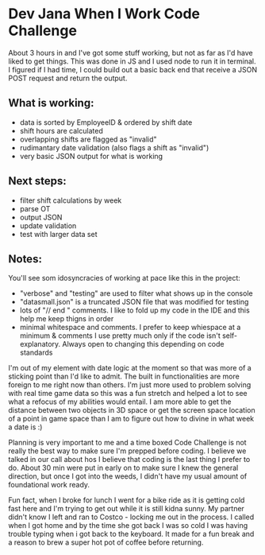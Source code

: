 Dev Jana When I Work Code Challenge
===

About 3 hours in and I've got some stuff working, but not as far as I'd have liked to get things. This was done in JS and I used node to run it in terminal. I figured if I had time, I could build out a basic back end that receive a JSON POST request and return the output. 

What is working:
---

- data is sorted by EmployeeID & ordered by shift date
- shift hours are calculated
- overlapping shifts are flagged as "invalid"
- rudimantary date validation (also flags a shift as "invalid")
- very basic JSON output for what is working 

Next steps:
---

- filter shift calculations by week
- parse OT
- output JSON
- update validation
- test with larger data set

Notes: 
---

You'll see som idosyncracies of working at pace like this in the project:

- "verbose" and "testing" are used to filter what shows up in the console
- "datasmall.json" is a truncated JSON file that was modified for testing
- lots of "// end " comments. I like to fold up my code in the IDE and this help me keep thigns in order
- minimal whitespace and comments. I prefer to keep whiespace at a minimum & comments I use pretty much only if the code isn't self-explanatory. Always open to changing this depending on code standards

I'm out of my element with date logic at the moment so that was more of a sticking point than I'd like to admit. The built in functionalities are more foreign to me right now than others. I'm just more used to problem solving with real time game data so this was a fun stretch and helped a lot to see what a refocus of my abilities would entail. I am more able to get the distance between two objects in 3D space or get the screen space location of a point in game space than I am to figure out how to divine in what week a date is :)

Planning is very important to me and a time boxed Code Challenge is not really the best way to make sure I'm prepped before coding. I believe we talked in our call about hos I believe that coding is the last thing I prefer to do. About 30 min were put in early on to make sure I knew the general direction, but once I got into the weeds, I didn't have my usual amount of foundational work ready.

Fun fact, when I broke for lunch I went for a bike ride as it is getting cold fast here and I'm trying to get out while it is still kidna sunny. My partner didn't know I left and ran to Costco - locking me out in the process. I called when I got home and by the time she got back I was so cold I was having trouble typing when i got back to the keyboard. It made for a fun break and a reason to brew a super hot pot of coffee before returning.
